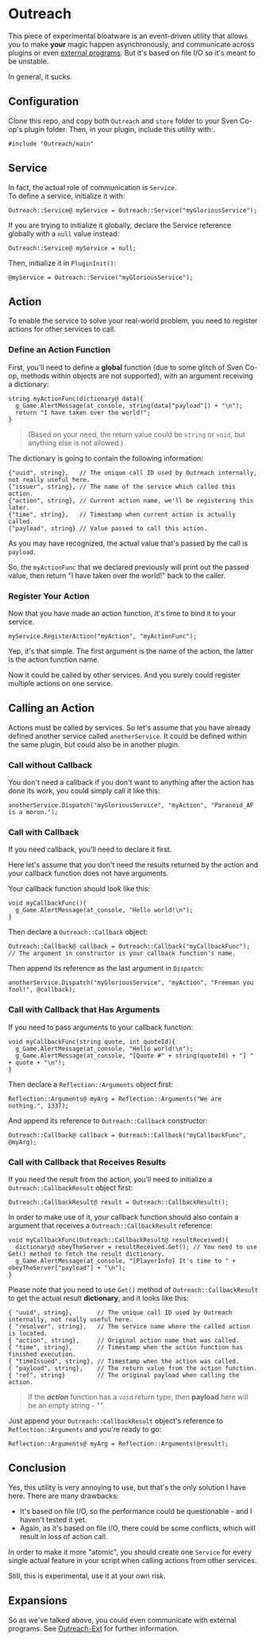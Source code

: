 # Outreach
This piece of experimental bloatware is an event-driven utility that allows you to make **your** magic happen asynchronously, and communicate across plugins or even [external programs](https://github.com/Paranoid-AF/Outreach#Expansions). But it's based on file I/O so it's meant to be unstable.

In general, it sucks.
## Configuration
Clone this repo, and copy both `Outreach` and `store` folder to your Sven Co-op's plugin folder.
Then, in your plugin, include this utility with:. 
```angelscript
#include "Outreach/main"
```
## Service
In fact, the actual role of communication is `Service`.  
To define a service, initialize it with:
```angelscript
Outreach::Service@ myService = Outreach::Service("myGloriousService");
```

If you are trying to initialize it globally, declare the Service reference globally with a `null` value instead:
```angelscript
Outreach::Service@ myService = null;
```
Then, initialize it in `PluginInit()`:
```angelscript
@myService = Outreach::Service("myGloriousService");
```

## Action
To enable the service to solve your real-world problem, you need to register actions for other services to call.

### Define an Action Function
First, you'll need to define a **global** function (due to some glitch of Sven Co-op, methods within objects are not supported), with an argument receiving a dictionary:
```angelscript
string myActionFunc(dictionary@ data){
  g_Game.AlertMessage(at_console, string(data["payload"]) + "\n");
  return "I have taken over the world!";
}
```
> (Based on your need, the return value could be `string` or `void`, but anything else is not allowed.)

The dictionary is going to contain the following information:
```angelscript
{"uuid", string},   // The unique call ID used by Outreach internally, not really useful here.
{"issuer", string}, // The name of the service which called this action.
{"action", string}, // Current action name, we'll be registering this later.
{"time", string},   // Timestamp when current action is actually called.
{"payload", string} // Value passed to call this action.
```

As you may have recognized, the actual value that's passed by the call is `payload`.

So, the `myActionFunc` that we declared previously will print out the passed value, then return "I have taken over the world!" back to the caller.

### Register Your Action
Now that you have made an action function, it's time to bind it to your service.
```angelscript
myService.RegisterAction("myAction", "myActionFunc");
```
Yep, it's that simple. The first argument is the name of the action, the latter is the action function name.

Now it could be called by other services. And you surely could register multiple actions on one service.

## Calling an Action
Actions must be called by services. So let's assume that you have already defined another service called `anotherService`. It could be defined within the same plugin, but could also be in another plugin.

### Call without Callback
You don't need a callback if you don't want to anything after the action has done its work, you could simply call it like this:
```angelscript
anotherService.Dispatch("myGloriousService", "myAction", "Paranoid_AF is a moron.");
```

### Call with Callback
If you need callback, you'll need to declare it first.

Here let's assume that you don't need the results returned by the action and your callback function does not have arguments.

Your callback function should look like this:
```angelscript
void myCallbackFunc(){
  g_Game.AlertMessage(at_console, "Hello world!\n");
}
```

Then declare a `Outreach::Callback` object:

```angelscript
Outreach::Callback@ callback = Outreach::Callback("myCallbackFunc");
// The argument in constructor is your callback function's name.
```

Then append its reference as the last argument in `Dispatch`:
```angelscript
anotherService.Dispatch("myGloriousService", "myAction", "Freeman you fool!", @callback);
```

### Call with Callback that Has Arguments
If you need to pass arguments to your callback function:
```angelscript
void myCallbackFunc(string quote, int quoteId){
  g_Game.AlertMessage(at_console, "Hello world!\n");
  g_Game.AlertMessage(at_console, "[Quote #" + string(quoteId) + "] " + quote + "\n");
}
```
Then declare a `Reflection::Arguments` object first:
```angelscript
Reflection::Arguments@ myArg = Reflection::Arguments("We are nothing.", 1337);
```
And append its reference to `Outreach::Callback` constructor:
```angelscript
Outreach::Callback@ callback = Outreach::Callback("myCallbackFunc", @myArg);
```

### Call with Callback that Receives Results
If you need the result from the action, you'll need to initialize a `Outreach::CallbackResult` object first:
```angelscript
Outreach::CallbackResult@ result = Outreach::CallbackResult();
```
In order to make use of it, your callback function should also contain a argument that receives a `Outreach::CallbackResult` reference:
```angelscript
void myCallbackFunc(Outreach::CallbackResult@ resultReceived){
  dictionary@ obeyTheServer = resultReceived.Get(); // You need to use Get() method to fetch the result dictionary.
  g_Game.AlertMessage(at_console, "[PlayerInfo] It's time to " + obeyTheServer["payload"] + "\n");
}
```
Please note that you need to use `Get()` method of `Outreach::CallbackResult` to get the actual result **dictionary**, and it looks like this:
```angelscript
{ "uuid", string},       // The unique call ID used by Outreach internally, not really useful here.
{ "resolver", string},   // The service name where the called action is located. 
{ "action", string},     // Original action name that was called.
{ "time", string},       // Timestamp when the action function has finished execution.
{ "timeIssued", string}, // Timestamp when the action was called.
{ "payload", string},    // The return value from the action function.
{ "ref", string}         // The original payload when calling the action.
```
> If the ***action*** function has a `void` return type, then **payload** here will be an empty string - "".

Just append your `Outreach::CallbackResult` object's reference to `Reflection::Arguments` and you're ready to go:
```angelscript
Reflection::Arguments@ myArg = Reflection::Arguments(@result);
```

## Conclusion
Yes, this utility is very annoying to use, but that's the only solution I have here.
There are many drawbacks:
- It's based on file I/O, so the performance could be questionable - and I haven't tested it yet.
- Again, as it's based on file I/O, there could be some conflicts, which will result in loss of action call.

In order to make it more "atomic", you should create one `Service` for every single actual feature in your script when calling actions from other services.

Still, this is experimental, use it at your own risk.

## Expansions
So as we've talked above, you could even communicate with external programs. See [Outreach-Ext](https://github.com/Paranoid-AF/Outreach-Ext) for further information.
